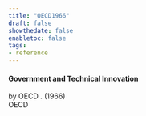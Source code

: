 ```yaml
---
title: "OECD1966"
draft: false
showthedate: false
enabletoc: false
tags:
- reference
---
```


#### **Government and Technical Innovation**     
by OECD . (1966)         
OECD      


